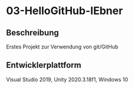 # 03-HelloGitHub-IEbner

## Beschreibung
Erstes Projekt zur Verwendung von git/GitHub 
## Entwicklerplattform
Visual Studio 2019, Unity 2020.3.18f1, Windows 10
 
